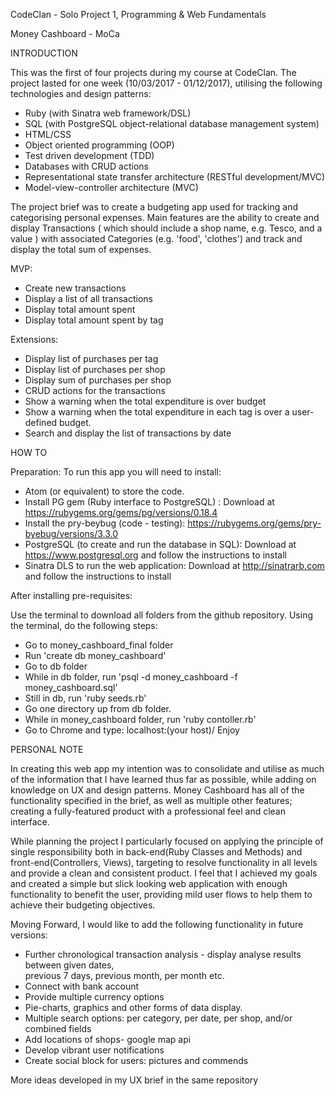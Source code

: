 
CodeClan - Solo Project 1, Programming & Web Fundamentals

Money Cashboard - MoCa

INTRODUCTION

This was the first of four projects during my course at CodeClan. The project lasted for one week (10/03/2017 - 01/12/2017), utilising the following technologies and design patterns:

- Ruby (with Sinatra web framework/DSL)
- SQL (with PostgreSQL object-relational database management system)
- HTML/CSS
- Object oriented programming (OOP)
- Test driven development (TDD)
- Databases with CRUD actions
- Representational state transfer architecture (RESTful development/MVC)
- Model-view-controller architecture (MVC)

The project brief was to create a budgeting app used for tracking and categorising personal expenses.
Main features are the ability to create and display Transactions ( which should include a shop name, e.g. Tesco, and a value ) with associated Categories (e.g. 'food', 'clothes') and track and display the total sum of expenses.

MVP:
- Create new transactions
- Display a list of all transactions
- Display total amount spent
- Display total amount spent by tag

Extensions:
- Display list of purchases per tag
- Display list of purchases per shop
- Display sum of purchases per shop
- CRUD actions for the transactions
- Show a warning when the total expenditure is over budget
- Show a warning when the total expenditure in each tag is over a user-defined budget.
- Search and display the list of transactions by date



HOW TO

Preparation:
To run this app you will need to install:
- Atom (or equivalent) to store the code.
- Install PG gem (Ruby interface to PostgreSQL) : Download at https://rubygems.org/gems/pg/versions/0.18.4
- Install the pry-beybug (code - testing): https://rubygems.org/gems/pry-byebug/versions/3.3.0
- PostgreSQL (to create and run the database in SQL): Download at https://www.postgresql.org and follow the instructions to install
- Sinatra DLS to run the web application: Download at http://sinatrarb.com and
follow the instructions to install

After installing pre-requisites:

Use the terminal to download all folders from the github repository.
Using the terminal, do the following steps:
- Go to money_cashboard_final folder
- Run 'create db money_cashboard'
- Go to db folder
- While in db folder, run 'psql -d money_cashboard -f money_cashboard.sql'
- Still in db, run 'ruby seeds.rb'
- Go one directory up from db folder.
- While in money_cashboard folder, run 'ruby contoller.rb'
- Go to Chrome and type: localhost:(your host)/
Enjoy


PERSONAL NOTE

In creating this web app my intention was to consolidate and utilise as much of the information that I have learned thus far as possible, while adding on knowledge on UX and design patterns. Money Cashboard has all of the functionality specified in the brief, as well as multiple other features; creating a fully-featured product with a professional feel and clean interface.

While planning the project I particularly focused on applying the principle of single responsibility both in back-end(Ruby Classes and Methods) and front-end(Controllers, Views), targeting to resolve functionality in all levels and provide a clean and consistent product. I feel that I achieved my goals and created a simple but slick looking web application with enough functionality to benefit the user, providing mild user flows to help them to achieve their budgeting objectives.

Moving Forward, I would like to add the following functionality in future versions:
- Further chronological transaction analysis - display analyse results between given dates,  
previous 7 days, previous month, per month etc.
- Connect with bank account
- Provide multiple currency options
- Pie-charts, graphics and other forms of data display.
- Multiple search options: per category, per date, per shop, and/or combined fields
- Add locations of shops- google map api
- Develop vibrant user notifications
- Create social block for users: pictures and commends

More ideas developed in my UX brief in the same repository
